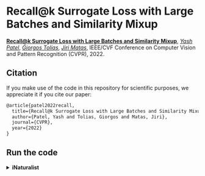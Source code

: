 # Recall@k Surrogate Loss with Large Batches and Similarity Mixup
[**Recall@k Surrogate Loss with Large Batches and Similarity Mixup**](https://arxiv.org/abs/2108.11179),
[*Yash Patel*](https://yash0307.github.io/),
[*Giorgos Tolias*](https://cmp.felk.cvut.cz/~toliageo/),
[*Jiri Matas*](https://cmp.felk.cvut.cz/~matas/),
IEEE/CVF Conference on Computer Vision and Pattern Recognition (CVPR), 2022.


## Citation

If you make use of the code in this repository for scientific purposes, we appreciate it if you cite our paper:
```latex
@article{patel2022recall,
  title={Recall@k Surrogate Loss with Large Batches and Similarity Mixup},
  author={Patel, Yash and Tolias, Giorgos and Matas, Jiri},
  journal={CVPR},
  year={2022}
}
```


## Run the code

<details>
  <summary><b>iNaturalist</b></summary><br/>

```
CUDA_VISIBLE_DEVICES='0' python main.py \
--dataset Inaturalist \
--source_path /users/r/ramzie/datasets
```

```
CUDA_VISIBLE_DEVICES='2' python main.py \
--dataset Inaturalist \
--source_path /local/DEEPLEARNING/image_retrieval \
--amp
```

</details>
